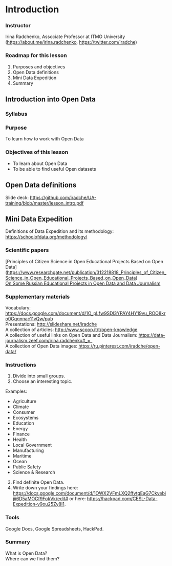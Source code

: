 # Introduction

### Instructor
Irina Radchenko, Associate Professor at ITMO University (https://about.me/irina.radchenko, https://twitter.com/iradche)     
     
### Roadmap for this lesson            
1. Purposes and objectives      
2. Open Data definitions     
3. Mini Data Expedition      
4. Summary      
      
     
## Introduction into Open Data
### Syllabus

### Purpose      
To learn how to work with Open Data     
     
### Objectives of this lesson      
- To learn about Open Data
- To be able to find useful Open datasets

## Open Data definitions

Slide deck: https://github.com/iradche/UA-training/blob/master/lesson_intro.pdf        

## Mini Data Expedition

Definitions of Data Expedition and its methodology: https://schoolofdata.org/methodology/       

### Scientific papers     
[Principles of Citizen Science in Open Educational Projects Based on Open Data] (https://www.researchgate.net/publication/312218818_Principles_of_Citizen_Science_in_Open_Educational_Projects_Based_on_Open_Data)      
[On Some Russian Educational Projects in Open Data and Data Journalism](https://www.researchgate.net/publication/299340975_On_Some_Russian_Educational_Projects_in_Open_Data_and_Data_Journalism)     
      
### Supplementary materials     
Vocabulary: https://docs.google.com/document/d/1O_pLfw9SDl3YPAY4HY19vu_ROO8kro0Gqqnnac11vQw/pub      
Presentations: http://slideshare.net/iradche          
A collection of articles: http://www.scoop.it/t/open-knowledge             
A collection of useful links on Open Data and Data Journalism: https://data-journalism.zeef.com/irina.radchenko#_=_     
A collection of Open Data images: https://ru.pinterest.com/iradche/open-data/             
     
### Instructions
1. Divide into small groups.       
2. Choose an interesting topic.
     
Examples:     
- Agriculture
- Climate
- Consumer
- Ecosystems
- Education
- Energy
- Finance
- Health
- Local Government
- Manufacturing
- Maritime
- Ocean
- Public Safety
- Science & Research
     
3. Find definite Open Data.       
4. Write down your findings here: https://docs.google.com/document/d/1OWX2VFmLXQ2ffvtgEaG7Ckvebijii6D5aMOCf9FokVk/edit# or here: https://hackpad.com/CESL-Data-Expedition-v9ou25Zy8I1.            

### Tools
Google Docs, Google Spreadsheets, HackPad.

### Summary

What is Open Data?     
Where can we find them?      



